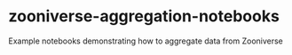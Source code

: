 # zooniverse-aggregation-notebooks
Example notebooks demonstrating how to aggregate data from Zooniverse
